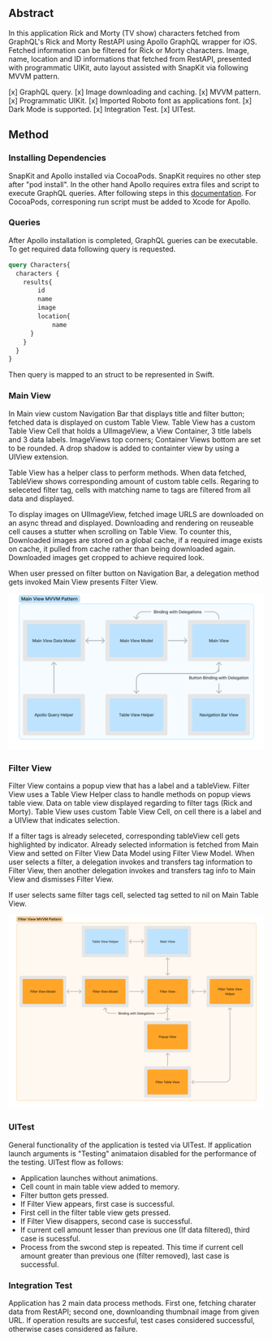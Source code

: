 
## Abstract

In this application Rick and Morty (TV show) characters fetched from GraphQL's Rick and Morty RestAPI using Apollo GraphQL wrapper for iOS. Fetched information can be filtered for Rick or Morty characters. Image, name, location and ID informations that fetched from RestAPI, presented with programmatic UIKit, auto layout  assisted with SnapKit via following MVVM pattern.

[x] GraphQL query.
[x] Image downloading and caching.
[x] MVVM pattern.
[x] Programmatic UIKit.
[x] Imported Roboto font as applications font.
[x] Dark Mode is supported.
[x] Integration Test.
[x] UITest.

## Method

### Installing Dependencies

SnapKit and Apollo installed via CocoaPods. SnapKit requires no other step after "pod install". In the other hand Apollo requires extra files and script to execute GraphQL queries. After following steps in this [documentation](https://www.apollographql.com/docs/ios/tutorial/tutorial-introduction). For CocoaPods, corresponing run script must be added to Xcode for Apollo. 


### Queries
After Apollo installation is completed, GraphQL gueries can be executable. To get required data following query is requested.
```graphql
query Characters{
  characters {
    results{
        id
        name
        image
        location{
            name
      }
    }
  }
}
```
Then query is mapped to an struct to be represented in Swift.


### Main View

In Main view custom Navigation Bar that displays title and filter button; fetched data is displayed on custom Table View. Table View has a custom Table View Cell that holds a UIImageView, a View Container, 3 title labels and 3 data labels. ImageViews top corners; Container Views bottom are set to be rounded. A drop shadow is added to containter view by using a UIView extension. 

Table View has a helper class to perform methods. When data fetched, TableView shows corresponding amount of custom table cells. Regaring to seleceted filter tag, cells with matching name to tags are filtered from all data and displayed.

To display images on UIImageView, fetched image URLS are downloaded on an async thread and displayed. Downloading and rendering on reuseable cell causes a stutter when scrolling on Table View. To counter this, Downloaded images are stored on a global cache, if a required image exists on cache, it pulled from cache rather than being downloaded again. Downloaded images get cropped to achieve required look.

When user pressed on filter button on Navigation Bar, a delegation method gets invoked Main View presents Filter View.

![MVVM diagram for Main View.](./images/MainViewMVVMPattern.png "Main View MVVM") 

### Filter View

Filter View contains a popup view that has a label and a tableView. Filter View uses a Table View Helper class to handle methods on popup views table view. Data on table view displayed regarding to 
filter tags (Rick and Morty). Table View uses custom Table View Cell, on cell there is a label and a UIView that indicates selection. 

If a filter tags is already seleceted, corresponding tableView cell gets highlighted by indicator. Already selected information is fetched from Main View and setted on Filter View Data Model using Filter View Model. When user selects a filter, a delegation invokes and transfers tag information to Filter View, then another delegation invokes and transfers tag info to Main View and dismisses Filter View.

If user selects same filter tags cell, selected tag setted to nil on Main Table View.

![MVVM diagram for Filter View.](./images/FilterViewMVVMPattern.png "Filter View MVVM") 

### UITest

General functionality of the application is tested via UITest. If application launch arguments is "Testing" animataion disabled for the performance of the testing. 
UITest flow as follows:

- Application launches without animations.
- Cell count in main table view added to memory.
- Filter button gets pressed.
- If Filter View appears, first case is successful.
- First cell in the filter table view gets pressed.
- If Filter View disappers, second case is successful.
- If current cell amount lesser than previous one (If data filtered), third case is sucessful.
- Process from the swcond step is repeated. This time if current cell amount greater than previous one (filter removed), last case is successful.

### Integration Test

Application has 2 main data process methods. First one, fetching charater data from RestAPI; second one, downloanding thumbnail image from given URL. If operation results are succesful, test cases considered successful, otherwise cases considered as failure.



